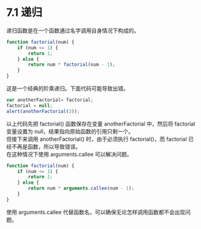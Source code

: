 # 7.1 递归
递归函数是在一个函数通过名字调用自身情况下构成的。
```javascript
function factorial(num) {
    if (num <= 1) {
        return 1;
    } else {
        return num * factorial(num - 1);
    }
}
```
这是一个经典的阶乘递归。下面代码可能导致出错。
```javascript
var anotherFactorial= factorial;
factorial = null;
alert(anotherFactorial(3));
```
以上代码先把 factorial() 函数保存在变量 anotherFactorial 中，然后将 factorial 变量设置为 null，结果指向原始函数的引用只剩一个。     
但接下来调用 anotherFactorial() 时，由于必须执行 factorial()，而 factorial 已经不再是函数，所以导致错误。     
在这种情况下使用 arguments.callee 可以解决问题。
```javascript
function factorial(num) {
    if (num <= 1) {
        return 1;
    } else {
        return num * arguments.callee(num - 1);
    }
}
```
使用 arguments.callee 代替函数名，可以确保无论怎样调用函数都不会出现问题。
